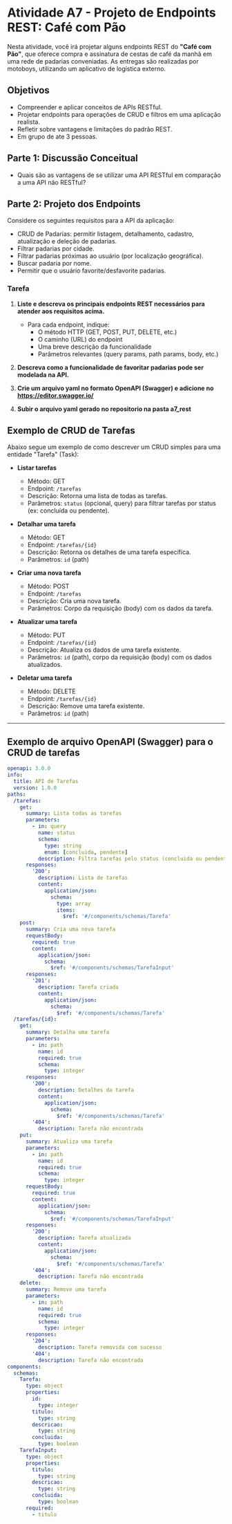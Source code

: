 # Atividade A7 - Projeto de Endpoints REST: Café com Pão

Nesta atividade, você irá projetar alguns endpoints REST do **"Café com Pão"**, que oferece compra e assinatura de cestas de café da manhã em uma rede de padarias conveniadas. As entregas são realizadas por motoboys, utilizando um aplicativo de logística externo.

## Objetivos

- Compreender e aplicar conceitos de APIs RESTful.
- Projetar endpoints para operações de CRUD e filtros em uma aplicação realista.
- Refletir sobre vantagens e limitações do padrão REST.
- Em grupo de ate 3 pessoas.

## Parte 1: Discussão Conceitual

- Quais são as vantagens de se utilizar uma API RESTful em comparação a uma API não RESTful?

## Parte 2: Projeto dos Endpoints

Considere os seguintes requisitos para a API da aplicação:

- CRUD de Padarias: permitir listagem, detalhamento, cadastro, atualização e deleção de padarias.
- Filtrar padarias por cidade.
- Filtrar padarias próximas ao usuário (por localização geográfica).
- Buscar padaria por nome.
- Permitir que o usuário favorite/desfavorite padarias.

### Tarefa

1. **Liste e descreva os principais endpoints REST necessários para atender aos requisitos acima.**
   - Para cada endpoint, indique:
     - O método HTTP (GET, POST, PUT, DELETE, etc.) 
     - O caminho (URL) do endpoint
     - Uma breve descrição da funcionalidade
     - Parâmetros relevantes (query params, path params, body, etc.)

3. **Descreva como a funcionalidade de favoritar padarias pode ser modelada na API.**
4. **Crie um arquivo yaml no formato OpenAPI (Swagger) e adicione no https://editor.swagger.io/**
5. **Subir o arquivo yaml gerado no repositorio na pasta a7_rest**


## Exemplo de CRUD de Tarefas

Abaixo segue um exemplo de como descrever um CRUD simples para uma entidade "Tarefa" (Task):

- **Listar tarefas**
  - Método: GET
  - Endpoint: `/tarefas`
  - Descrição: Retorna uma lista de todas as tarefas.
  - Parâmetros: `status` (opcional, query) para filtrar tarefas por status (ex: concluída ou pendente).

- **Detalhar uma tarefa**
  - Método: GET
  - Endpoint: `/tarefas/{id}`
  - Descrição: Retorna os detalhes de uma tarefa específica.
  - Parâmetros: `id` (path)

- **Criar uma nova tarefa**
  - Método: POST
  - Endpoint: `/tarefas`
  - Descrição: Cria uma nova tarefa.
  - Parâmetros: Corpo da requisição (body) com os dados da tarefa.

- **Atualizar uma tarefa**
  - Método: PUT
  - Endpoint: `/tarefas/{id}`
  - Descrição: Atualiza os dados de uma tarefa existente.
  - Parâmetros: `id` (path), corpo da requisição (body) com os dados atualizados.

- **Deletar uma tarefa**
  - Método: DELETE
  - Endpoint: `/tarefas/{id}`
  - Descrição: Remove uma tarefa existente.
  - Parâmetros: `id` (path)

---

## Exemplo de arquivo OpenAPI (Swagger) para o CRUD de tarefas

```yaml
openapi: 3.0.0
info:
  title: API de Tarefas
  version: 1.0.0
paths:
  /tarefas:
    get:
      summary: Lista todas as tarefas
      parameters:
        - in: query
          name: status
          schema:
            type: string
            enum: [concluida, pendente]
          description: Filtra tarefas pelo status (concluida ou pendente)
      responses:
        '200':
          description: Lista de tarefas
          content:
            application/json:
              schema:
                type: array
                items:
                  $ref: '#/components/schemas/Tarefa'
    post:
      summary: Cria uma nova tarefa
      requestBody:
        required: true
        content:
          application/json:
            schema:
              $ref: '#/components/schemas/TarefaInput'
      responses:
        '201':
          description: Tarefa criada
          content:
            application/json:
              schema:
                $ref: '#/components/schemas/Tarefa'
  /tarefas/{id}:
    get:
      summary: Detalha uma tarefa
      parameters:
        - in: path
          name: id
          required: true
          schema:
            type: integer
      responses:
        '200':
          description: Detalhes da tarefa
          content:
            application/json:
              schema:
                $ref: '#/components/schemas/Tarefa'
        '404':
          description: Tarefa não encontrada
    put:
      summary: Atualiza uma tarefa
      parameters:
        - in: path
          name: id
          required: true
          schema:
            type: integer
      requestBody:
        required: true
        content:
          application/json:
            schema:
              $ref: '#/components/schemas/TarefaInput'
      responses:
        '200':
          description: Tarefa atualizada
          content:
            application/json:
              schema:
                $ref: '#/components/schemas/Tarefa'
        '404':
          description: Tarefa não encontrada
    delete:
      summary: Remove uma tarefa
      parameters:
        - in: path
          name: id
          required: true
          schema:
            type: integer
      responses:
        '204':
          description: Tarefa removida com sucesso
        '404':
          description: Tarefa não encontrada
components:
  schemas:
    Tarefa:
      type: object
      properties:
        id:
          type: integer
        titulo:
          type: string
        descricao:
          type: string
        concluida:
          type: boolean
    TarefaInput:
      type: object
      properties:
        titulo:
          type: string
        descricao:
          type: string
        concluida:
          type: boolean
      required:
        - titulo
```
